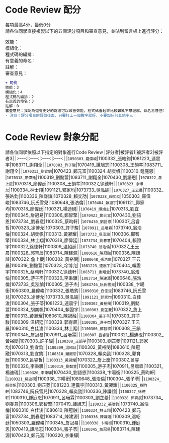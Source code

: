 # Code Review 配分
每項最高4分，最低0分\
請各位同學直接複製以下的五個評分項目和審查意見，並貼到留言板上進行評分：

效能：\
模組化：\
程式碼的編排：\
有意義的命名：\
註解：\
審查意見：

```diff
+ 範例
效能：3
模組化：4
程式碼的編排：2
有意義的命名：3
註解：0
審查意見：我認為還有更好的寫法可以改善效能，程式碼看起來比較雜亂不意理解，命名易懂但可以更精確，但沒有加上註解使其他人不易讀懂。
- 注意！評分項目的冒號後面，只要打上一個數字就好，不要加任何其他字元！
```

# Code Review 對象分配
請各位同學依照以下指定的對象進行Code Review
|評分者|被評者1|被評者2|被評者3|
|:----:|:----:|:----:|:----:|
|```1050303_羅偉峻```|1100332_張皓鈞|1081223_連震宇|1083711_謝翔全|
|```1070303_許子駿```|1070419_譚旭志|1100308_王韻芊|1083711_謝翔全|
|```1070313_劉宜鈞```|1070423_鄭元富|1100324_胡奕帆|1100310_鍾庭恩|
|```1070318_廖偉廷```|1100319_劉懿萱|1083711_謝翔全|1070430_劉語恩|
|```1070322_詹上慶```|1070318_廖偉廷|1100308_王韻芊|1100327_徐德軒|
|```1070323_凃博允```|1100334_林士翔|1091121_郭家均|1073733_吳泓諭|
|```1070327_王云晨```|1100332_張皓鈞|1100336_陳謙誼|1070328_賴奕劭|
|```1070328_賴奕劭```|1050303_羅偉峻|1083746_阮氏雪兒|1080648_張浩倫|
|```1070404_賴證宇```|1091121_郭家均|1070318_廖偉廷|1100321_楊迪硯|
|```1070419_譚旭志```|1070313_劉宜鈞|1100345_詹冠易|1100306_鄭智擎|
|```1070423_鄭元富```|1070430_劉語恩|1073734_劉春意|1100325_蔡昀軒|
|```1070430_劉語恩```|1100307_呂睿哲|1070323_凃博允|1070303_許子駿|
|```1070911_呂瑨霖```|1073740_翁浩倫|1100324_胡奕帆|1100313_黃昶耀|
|```1073733_吳泓諭```|1100306_鄭智擎|1100334_林士翔|1070318_廖偉廷|
|```1073734_劉春意```|1070404_賴證宇|1100327_徐德軒|1100309_温紹廷|
|```1073740_翁浩倫```|1070327_王云晨|1100328_郭育辰|1083714_陳建源|
|```1080610_陳冠融```|1100336_陳謙誼|1070322_詹上慶|1100302_黃裕閔|
|```1080648_張浩倫```|1070327_王云晨|1100319_劉懿萱|1070323_凃博允|
|```1081223_連震宇```|1070404_賴證宇|1100325_蔡昀軒|1100327_徐德軒|
|```1083711_謝翔全```|1073740_翁浩倫|1100305_游子杰|1100320_李秉驊|
|```1083714_陳建源```|1080648_張浩倫|1073733_吳泓諭|1100305_游子杰|
|```1083746_阮氏雪兒```|1100338_卞暘銜|1050303_羅偉峻|1100332_張皓鈞|
|```1090310_白佳浚```|1083746_阮氏雪兒|1070323_凃博允|1073733_吳泓諭|
|```1091121_郭家均```|1090310_白佳浚|1100304_張子苓|1081223_連震宇|
|```1100302_黃裕閔```|1100319_劉懿萱|1100324_胡奕帆|1070404_賴證宇|
|```1100303_劉芷菱```|1070322_詹上慶|1100313_黃昶耀|1080610_陳冠融|
|```1100304_張子苓```|1070303_許子駿|1100309_温紹廷|1100328_郭育辰|
|```1100305_游子杰```|1070327_王云晨|1090310_白佳浚|1100334_林士翔|
|```1100306_鄭智擎```|1100308_王韻芊|1100345_詹冠易|1070911_呂瑨霖|
|```1100307_呂睿哲```|1100321_楊迪硯|1100302_黃裕閔|1070303_許子駿|
|```1100308_王韻芊```|1100303_劉芷菱|1091121_郭家均|1070313_劉宜鈞|
|```1100309_温紹廷```|1100302_黃裕閔|1080610_陳冠融|1070313_劉宜鈞|
|```1100310_鍾庭恩```|1070328_賴奕劭|1100328_郭育辰|1100307_呂睿哲|
|```1100313_黃昶耀```|1070322_詹上慶|1100307_呂睿哲|1100320_李秉驊|
|```1100319_劉懿萱```|1100305_游子杰|1070911_呂瑨霖|1100321_楊迪硯|
|```1100320_李秉驊```|1070430_劉語恩|1100338_卞暘銜|1100325_蔡昀軒|
|```1100321_楊迪硯```|1100338_卞暘銜|1080648_張浩倫|1100304_張子苓|
|```1100324_胡奕帆```|1100303_劉芷菱|1081223_連震宇|1100313_黃昶耀|
|```1100325_蔡昀軒```|1083746_阮氏雪兒|1070328_賴奕劭|1100336_陳謙誼|
|```1100327_徐德軒```|1100310_鍾庭恩|1070911_呂瑨霖|1100303_劉芷菱|
|```1100328_郭育辰```|1073734_劉春意|1100306_鄭智擎|1070419_譚旭志|
|```1100332_張皓鈞```|1073740_翁浩倫|1090310_白佳浚|1080610_陳冠融|
|```1100334_林士翔```|1070423_鄭元富|1073734_劉春意|1083714_陳建源|
|```1100336_陳謙誼```|1100309_温紹廷|1050303_羅偉峻|1100345_詹冠易|
|```1100338_卞暘銜```|1100310_鍾庭恩|1070419_譚旭志|1100304_張子苓|
|```1100345_詹冠易```|1083714_陳建源|1070423_鄭元富|1100320_李秉驊|

